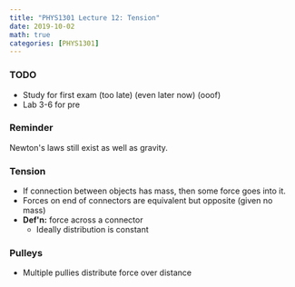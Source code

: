 ```yaml
---
title: "PHYS1301 Lecture 12: Tension"
date: 2019-10-02
math: true 
categories: [PHYS1301]
---
```


### TODO

- Study for first exam (too late) (even later now) (ooof)
- Lab 3-6 for pre

### Reminder

Newton's laws still exist as well as gravity.

### Tension

- If connection between objects has mass, then some force goes into it.
- Forces on end of connectors are equivalent but opposite (given no mass)
- **Def'n:** force across a connector
    - Ideally distribution is constant

### Pulleys

- Multiple pullies distribute force over distance